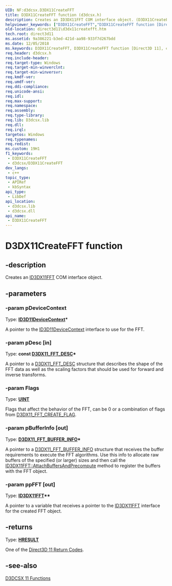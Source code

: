 ```yaml
---
UID: NF:d3dcsx.D3DX11CreateFFT
title: D3DX11CreateFFT function (d3dcsx.h)
description: Creates an ID3DX11FFT COM interface object. (D3DX11CreateFFT)
helpviewer_keywords: ["D3DX11CreateFFT","D3DX11CreateFFT function [Direct3D 11]","ca8c0d76-37a0-9faf-2e44-4ead20994182","d3dcsx/D3DX11CreateFFT","direct3d11.d3dx11createfft"]
old-location: direct3d11\d3dx11createfft.htm
tech.root: direct3d11
ms.assetid: 9a386221-b3ed-421d-aa98-933f7d267bdd
ms.date: 12/05/2018
ms.keywords: D3DX11CreateFFT, D3DX11CreateFFT function [Direct3D 11], ca8c0d76-37a0-9faf-2e44-4ead20994182, d3dcsx/D3DX11CreateFFT, direct3d11.d3dx11createfft
req.header: d3dcsx.h
req.include-header: 
req.target-type: Windows
req.target-min-winverclnt: 
req.target-min-winversvr: 
req.kmdf-ver: 
req.umdf-ver: 
req.ddi-compliance: 
req.unicode-ansi: 
req.idl: 
req.max-support: 
req.namespace: 
req.assembly: 
req.type-library: 
req.lib: D3dcsx.lib
req.dll: 
req.irql: 
targetos: Windows
req.typenames: 
req.redist: 
ms.custom: 19H1
f1_keywords:
 - D3DX11CreateFFT
 - d3dcsx/D3DX11CreateFFT
dev_langs:
 - c++
topic_type:
 - APIRef
 - kbSyntax
api_type:
 - LibDef
api_location:
 - d3dcsx.lib
 - d3dcsx.dll
api_name:
 - D3DX11CreateFFT
---
```


# D3DX11CreateFFT function


## -description

Creates an <a href="/windows/desktop/api/d3dcsx/nn-d3dcsx-id3dx11fft">ID3DX11FFT</a> COM interface object.

## -parameters

### -param pDeviceContext

Type: <b><a href="/windows/desktop/api/d3d11/nn-d3d11-id3d11devicecontext">ID3D11DeviceContext</a>*</b>

A pointer to the <a href="/windows/desktop/api/d3d11/nn-d3d11-id3d11devicecontext">ID3D11DeviceContext</a> interface to use for the FFT.

### -param pDesc [in]

Type: <b>const <a href="/windows/desktop/api/d3dcsx/ns-d3dcsx-d3dx11_fft_desc">D3DX11_FFT_DESC</a>*</b>

A pointer to a <a href="/windows/desktop/api/d3dcsx/ns-d3dcsx-d3dx11_fft_desc">D3DX11_FFT_DESC</a> structure that describes the shape of the FFT data as well as the scaling factors that should be used for forward and inverse transforms.

### -param Flags

Type: <b><a href="/windows/desktop/WinProg/windows-data-types">UINT</a></b>

Flags that affect the behavior of the FFT, can be 0 or a combination of flags from <a href="/windows/desktop/api/d3dcsx/ne-d3dcsx-d3dx11_fft_create_flag">D3DX11_FFT_CREATE_FLAG</a>.

### -param pBufferInfo [out]

Type: <b><a href="/windows/desktop/api/d3dcsx/ns-d3dcsx-d3dx11_fft_buffer_info">D3DX11_FFT_BUFFER_INFO</a>*</b>

A pointer to a <a href="/windows/desktop/api/d3dcsx/ns-d3dcsx-d3dx11_fft_buffer_info">D3DX11_FFT_BUFFER_INFO</a> structure that receives the buffer requirements to execute the FFT algorithms.
              Use this info to allocate raw buffers of the specified (or larger) sizes and then call the <a href="/windows/desktop/api/d3dcsx/nf-d3dcsx-id3dx11fft-attachbuffersandprecompute">ID3DX11FFT::AttachBuffersAndPrecompute</a> method to register the buffers with the FFT object.

### -param ppFFT [out]

Type: <b><a href="/windows/desktop/api/d3dcsx/nn-d3dcsx-id3dx11fft">ID3DX11FFT</a>**</b>

A pointer to a variable that receives a pointer to the <a href="/windows/desktop/api/d3dcsx/nn-d3dcsx-id3dx11fft">ID3DX11FFT</a> interface for the created FFT object.

## -returns

Type: <b><a href="/windows/win32/com/structure-of-com-error-codes">HRESULT</a></b>

One of the <a href="/windows/desktop/direct3d11/d3d11-graphics-reference-returnvalues">Direct3D 11 Return Codes</a>.

## -see-also

<a href="/windows/desktop/direct3d11/d3d11-graphics-reference-d3dcsx11-functions">D3DCSX 11 Functions</a>
